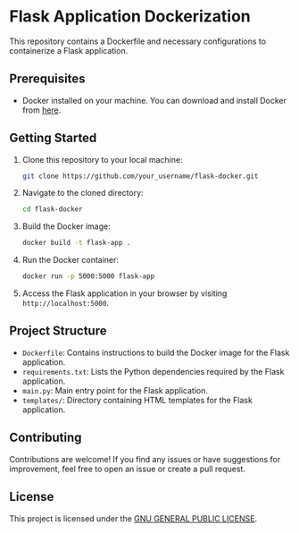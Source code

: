 # Flask Application Dockerization

This repository contains a Dockerfile and necessary configurations to containerize a Flask application.

## Prerequisites

- Docker installed on your machine. You can download and install Docker from [here](https://www.docker.com/get-started).

## Getting Started

1. Clone this repository to your local machine:

    ```bash
    git clone https://github.com/your_username/flask-docker.git
    ```

2. Navigate to the cloned directory:

    ```bash
    cd flask-docker
    ```

3. Build the Docker image:

    ```bash
    docker build -t flask-app .
    ```

4. Run the Docker container:

    ```bash
    docker run -p 5000:5000 flask-app
    ```

5. Access the Flask application in your browser by visiting `http://localhost:5000`.

## Project Structure

- `Dockerfile`: Contains instructions to build the Docker image for the Flask application.
- `requirements.txt`: Lists the Python dependencies required by the Flask application.
- `main.py`: Main entry point for the Flask application.
- `templates/`: Directory containing HTML templates for the Flask application.

## Contributing

Contributions are welcome! If you find any issues or have suggestions for improvement, feel free to open an issue or create a pull request.

## License

This project is licensed under the [GNU GENERAL PUBLIC LICENSE](LICENSE).

